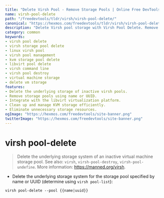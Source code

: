 ```yaml
---
title: "Delete Virsh Pool - Remove Storage Pools | Online Free DevTools by Hexmos"
name: virsh-pool-delete
path: "/freedevtools/tldr/virsh/virsh-pool-delete/"
canonical: "https://hexmos.com/freedevtools/tldr/virsh/virsh-pool-delete/"
description: "Delete Virsh pool storage with Virsh Pool Delete. Remove inactive storage systems easily using the command line. Free online tool, no registration required."
category: common
keywords:
- virsh pool delete
- virsh storage pool delete
- linux virsh pool
- virsh pool management
- kvm storage pool delete
- libvirt pool delete
- virsh command line
- virsh pool destroy
- virtual machine storage
- delete vm storage
features:
- Delete the underlying storage of inactive virsh pools.
- Remove storage pools using name or UUID.
- Integrate with the libvirt virtualization platform.
- Clean up and manage KVM storage efficiently.
- Eliminate unnecessary storage resources.
ogImage: "https://hexmos.com/freedevtools/site-banner.png"
twitterImage: "https://hexmos.com/freedevtools/site-banner.png"
---
```


# virsh pool-delete

> Delete the underlying storage system of an inactive virtual machine storage pool.
> See also: `virsh`, `virsh-pool-destroy`, `virsh-pool-undefine`.
> More information: <https://manned.org/virsh>.

- Delete the underlying storage system for the storage pool specified by name or UUID (determine using `virsh pool-list`):

`virsh pool-delete --pool {{name|uuid}}`
